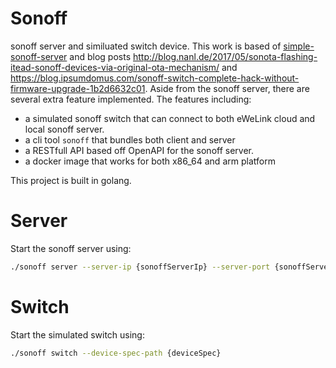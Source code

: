 # Sonoff
sonoff server and similuated switch device. This work is based of [simple-sonoff-server](https://github.com/mdopp/simple-sonoff-server) and blog posts http://blog.nanl.de/2017/05/sonota-flashing-itead-sonoff-devices-via-original-ota-mechanism/ and https://blog.ipsumdomus.com/sonoff-switch-complete-hack-without-firmware-upgrade-1b2d6632c01. Aside from the sonoff server, there are several extra feature implemented. The features including:
* a simulated sonoff switch that can connect to both eWeLink cloud and local sonoff server.
* a cli tool `sonoff` that bundles both client and server
* a RESTfull API based off OpenAPI for the sonoff server.
* a docker image that works for both x86_64 and arm platform

This project is built in golang. 

# Server
Start the sonoff server using:
```sh
./sonoff server --server-ip {sonoffServerIp} --server-port {sonoffServerPort}
```

# Switch
Start the simulated switch using:
```sh
./sonoff switch --device-spec-path {deviceSpec}
```
